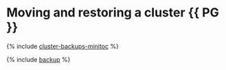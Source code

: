# Moving and restoring a cluster {{ PG }}

{% include [cluster-backups-minitoc](../../_qa/managed-postgresql/minitoc/backup.md) %}

{% include [backup](../../_qa/managed-postgresql/backup.md) %}
